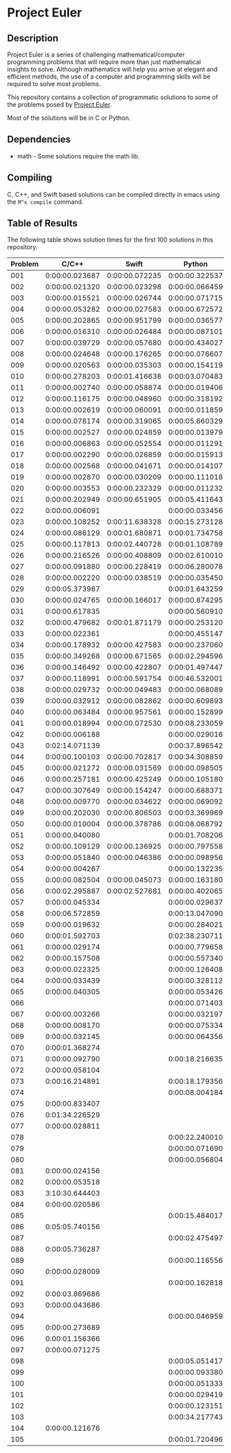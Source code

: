Project Euler
=============

Description
-----------
Project Euler is a series of challenging mathematical/computer programming problems that will require more than just mathematical insights to solve. Although mathematics will help you arrive at elegant and efficient methods, the use of a computer and programming skills will be required to solve most problems.

This repository contains a collection of programmatic solutions to some of the problems posed by [Project Euler](http://projecteuler.net).

Most of the solutions will be in C or Python.

Dependencies
------------
  * math - Some solutions require the math lib.

Compiling
---------
C, C++, and Swift based solutions can be compiled directly in emacs using the `M^x compile` command.

Table of Results
----------------
The following table shows solution times for the first 100 solutions in this repository.

| Problem        | C/C++          | Swift          | Python         | Perl           | Lua            | Rust           | Bash           |
| -------------- | -------------- | -------------- | -------------- | -------------- | -------------- | -------------- | -------------- |
| 001            | 0:00:00.023687 | 0:00:00.072235 | 0:00:00.322537 | 0:00:00.199689 | 0:00:00.128560 | 0:00:00.014736 | 0:00:00.086631 |
| 002            | 0:00:00.021320 | 0:00:00.023298 | 0:00:00.066459 | 0:00:00.050276 | 0:00:00.032810 | 0:00:00.004513 | 0:00:00.005196 |
| 003            | 0:00:00.015521 | 0:00:00.026744 | 0:00:00.071715 | 0:00:00.047873 | 0:00:00.017318 | 0:00:00.008033 | 0:00:00.220436 |
| 004            | 0:00:00.053282 | 0:00:00.027583 | 0:00:00.672572 | 0:00:00.947137 | 0:00:01.010225 | 0:00:00.147732 | 0:00:17.803932 |
| 005            | 0:00:00.202865 | 0:00:00.951799 | 0:00:00.036577 | 0:00:00.014752 | 0:00:02.939756 | 0:00:01.486230 | 0:00:00.023822 |
| 006            | 0:00:00.016310 | 0:00:00.026484 | 0:00:00.087101 | 0:00:00.034411 | 0:00:00.057354 | 0:00:00.071757 | 0:00:00.008297 |
| 007            | 0:00:00.039729 | 0:00:00.057680 | 0:00:00.434027 | 0:00:00.349381 | 0:00:00.088811 | 0:00:00.149443 | 0:01:36.418176 |
| 008            | 0:00:00.024648 | 0:00:00.176265 | 0:00:00.076607 | 0:00:00.025188 | 0:00:00.041690 | 0:00:00.041268 | 0:00:00.362007 |
| 009            | 0:00:00.020563 | 0:00:00.035303 | 0:00:00.154119 | 0:00:00.102630 | 0:00:00.067331 | 0:00:00.027587 | 0:05:43.567932 |
| 010            | 0:00:00.278203 | 0:00:01.416638 | 0:00:03.070483 | 0:00:24.628949 | 0:00:04.021126 | 0:00:06.025021 | 0:03:16.035233 |
| 011            | 0:00:00.002740 | 0:00:00.058874 | 0:00:00.019406 |                |                | 0:00:00.006676 | 0:00:13.233919 |
| 012            | 0:00:00.116175 | 0:00:00.048960 | 0:00:00.318192 | 0:00:00.388215 | 0:00:02.464054 | 0:00:00.293159 | 0:00:05.455015 |
| 013            | 0:00:00.002619 | 0:00:00.060091 | 0:00:00.011859 |                |                | 0:00:00.004612 |                |
| 014            | 0:00:00.078174 | 0:00:00.319065 | 0:00:05.660329 |                |                | 0:00:00.234247 |                |
| 015            | 0:00:00.002527 | 0:00:00.024859 | 0:00:00.013979 |                |                | 0:00:00.004315 |                |
| 016            | 0:00:00.006863 | 0:00:00.052554 | 0:00:00.011291 |                |                | 0:00:00.045675 |                |
| 017            | 0:00:00.002290 | 0:00:00.026859 | 0:00:00.015913 |                |                | 0:00:00.004261 |                |
| 018            | 0:00:00.002568 | 0:00:00.041671 | 0:00:00.014107 |                |                | 0:00:00.004457 |                |
| 019            | 0:00:00.002870 | 0:00:00.030209 | 0:00:00.111018 |                |                | 0:00:00.005755 |                |
| 020            | 0:00:00.003553 | 0:00:00.232329 | 0:00:00.011232 |                |                | 0:00:00.026385 |                |
| 021            | 0:00:00.202949 | 0:00:00.651905 | 0:00:05.411643 |                |                | 0:00:00.015147 |                |
| 022            | 0:00:00.006091 |                | 0:00:00.033456 |                |                | 0:00:00.058821 |                |
| 023            | 0:00:00.108252 | 0:00:11.638328 | 0:00:15.273128 |                | 0:00:11.955184 | 0:00:01.371769 |                |
| 024            | 0:00:00.086129 | 0:00:01.680871 | 0:00:01.734758 |                |                | 0:00:01.841418 |                |
| 025            | 0:00:00.117813 | 0:00:02.440728 | 0:00:01.108789 |                |                | 0:00:00.004195 | 0:00:00.274685 |
| 026            | 0:00:00.216526 | 0:00:00.408809 | 0:00:02.610010 |                |                | 0:00:00.407444 |                |
| 027            | 0:00:00.091880 | 0:00:00.228419 | 0:00:06.280078 |                |                | 0:00:00.598978 |                |
| 028            | 0:00:00.002220 | 0:00:00.038519 | 0:00:00.035450 |                |                | 0:00:00.043368 | 0:00:00.090739 |
| 029            | 0:00:05.373987 |                | 0:00:01.643259 |                |                | 0:00:07.828033 |                |
| 030            | 0:00:00.024765 | 0:00:00.166017 | 0:00:00.874295 |                |                | 0:00:00.288618 |                |
| 031            | 0:00:00.617835 |                | 0:00:00.560910 |                |                | 0:00:00.004423 |                |
| 032            | 0:00:00.479682 | 0:00:01.871179 | 0:00:00.253120 |                |                | 0:00:00.445718 |                |
| 033            | 0:00:00.022361 |                | 0:00:00.455147 |                |                | 0:00:00.006419 |                |
| 034            | 0:00:00.178932 | 0:00:00.427583 | 0:00:00.237060 |                |                | 0:00:00.036636 |                |
| 035            | 0:00:00.349268 | 0:00:00.671565 | 0:00:02.294596 |                |                | 0:00:00.232974 |                |
| 036            | 0:00:00.146492 | 0:00:00.422807 | 0:00:01.497447 |                |                | 0:00:00.176726 |                |
| 037            | 0:00:00.118991 | 0:00:00.591754 | 0:00:46.532001 |                |                | 0:00:00.165816 |                |
| 038            | 0:00:00.029732 | 0:00:00.049483 | 0:00:00.068089 |                |                | 0:00:00.030058 |                |
| 039            | 0:00:00.032912 | 0:00:00.082862 | 0:00:00.609893 |                |                | 0:00:00.085012 |                |
| 040            | 0:00:00.063484 | 0:00:00.957561 | 0:00:00.152899 |                |                | 0:00:00.023643 |                |
| 041            | 0:00:00.018994 | 0:00:00.072530 | 0:00:08.233059 |                |                | 0:00:00.004492 |                |
| 042            | 0:00:00.006188 |                | 0:00:00.029016 |                |                | 0:00:00.016544 |                |
| 043            | 0:02:14.071139 |                | 0:00:37.896542 |                |                | 0:00:08.457214 |                |
| 044            | 0:00:00.100103 | 0:00:00.702817 | 0:00:34.308859 |                |                | 0:00:00.427566 |                |
| 045            | 0:00:00.021272 | 0:00:00.031569 | 0:00:00.098505 |                |                | 0:00:00.007478 |                |
| 046            | 0:00:00.257181 | 0:00:00.425249 | 0:00:00.105180 |                |                | 0:00:00.008586 |                |
| 047            | 0:00:00.307649 | 0:00:00.154247 | 0:00:00.688371 |                |                | 0:00:00.095891 |                |
| 048            | 0:00:00.009770 | 0:00:00.034622 | 0:00:00.069092 |                |                | 0:00:00.029620 |                |
| 049            | 0:00:00.202030 | 0:00:00.806503 | 0:00:03.369969 |                |                | 0:00:00.342468 |                |
| 050            | 0:00:00.010004 | 0:00:00.378786 | 0:00:08.068792 |                |                | 0:00:00.364939 |                |
| 051            | 0:00:00.040080 |                | 0:00:01.708206 |                |                | 0:00:00.029790 |                |
| 052            | 0:00:00.109129 | 0:00:00.136925 | 0:00:00.797558 |                |                | 0:00:00.107791 |                |
| 053            | 0:00:00.051840 | 0:00:00.046386 | 0:00:00.098956 |                |                |                |                |
| 054            | 0:00:00.004267 |                | 0:00:00.132235 |                |                |                |                |
| 055            | 0:00:00.082504 | 0:00:00.045073 | 0:00:00.163180 |                |                | 0:00:00.020303 |                |
| 056            | 0:00:02.295887 | 0:00:02.527681 | 0:00:00.402065 |                |                | 0:00:02.354236 |                |
| 057            | 0:00:00.045334 |                | 0:00:00.029637 |                |                |                |                |
| 058            | 0:00:06.572859 |                | 0:00:13.047090 |                |                |                |                |
| 059            | 0:00:00.019632 |                | 0:00:00.284021 |                |                |                |                |
| 060            | 0:00:01.592703 |                | 0:02:38.230711 |                |                |                |                |
| 061            | 0:00:00.029174 |                | 0:00:00.779658 |                |                |                |                |
| 062            | 0:00:00.157508 |                | 0:00:00.557340 |                |                |                |                |
| 063            | 0:00:00.022325 |                | 0:00:00.126408 |                |                |                |                |
| 064            | 0:00:00.033439 |                | 0:00:00.328112 |                |                |                |                |
| 065            | 0:00:00.040305 |                | 0:00:00.053426 |                |                |                |                |
| 066            |                |                | 0:00:00.071403 |                |                |                |                |
| 067            | 0:00:00.003266 |                | 0:00:00.032197 |                |                |                |                |
| 068            | 0:00:00.008170 |                | 0:00:00.075334 |                |                |                |                |
| 069            | 0:00:00.032145 |                | 0:00:00.064356 |                |                |                |                |
| 070            | 0:00:01.368274 |                |                |                |                |                |                |
| 071            | 0:00:00.092790 |                | 0:00:18.216635 |                |                |                |                |
| 072            | 0:00:00.058104 |                |                |                |                |                |                |
| 073            | 0:00:16.214891 |                | 0:00:18.179356 |                |                |                |                |
| 074            |                |                | 0:00:08.004184 |                |                |                |                |
| 075            | 0:00:00.833407 |                |                |                |                |                |                |
| 076            | 0:01:34.226529 |                |                |                |                |                |                |
| 077            | 0:00:00.028811 |                |                |                |                |                |                |
| 078            |                |                | 0:00:22.240010 |                |                |                |                |
| 079            |                |                | 0:00:00.071690 |                |                |                |                |
| 080            |                |                | 0:00:00.056804 |                |                |                |                |
| 081            | 0:00:00.024156 |                |                |                |                |                |                |
| 082            | 0:00:00.053518 |                |                |                |                |                |                |
| 083            | 3:10:30.644403 |                |                |                |                |                |                |
| 084            | 0:00:00.020586 |                |                |                |                |                |                |
| 085            |                |                | 0:00:15.484017 |                |                |                |                |
| 086            | 0:05:05.740156 |                |                |                |                |                |                |
| 087            |                |                | 0:00:02.475497 |                |                |                |                |
| 088            | 0:00:05.736287 |                |                |                |                |                |                |
| 089            |                |                | 0:00:00.116556 |                |                |                |                |
| 090            | 0:00:00.028009 |                |                |                |                |                |                |
| 091            |                |                | 0:00:00.162818 |                |                |                |                |
| 092            | 0:00:03.869686 |                |                |                |                |                |                |
| 093            | 0:00:00.043686 |                |                |                |                |                |                |
| 094            |                |                | 0:00:00.046959 |                |                |                |                |
| 095            | 0:00:00.273689 |                |                |                |                |                |                |
| 096            | 0:00:01.156366 |                |                |                |                |                |                |
| 097            | 0:00:00.071275 |                |                |                |                |                |                |
| 098            |                |                | 0:00:05.051417 |                |                |                |                |
| 099            |                |                | 0:00:00.093380 |                |                |                |                |
| 100            |                |                | 0:00:00.051333 |                |                |                |                |
| 101            |                |                | 0:00:00.029419 |                |                |                |                |
| 102            |                |                | 0:00:00.123151 |                |                |                |                |
| 103            |                |                | 0:00:34.217743 |                |                |                |                |
| 104            | 0:00:00.121676 |                |                |                |                |                |                |
| 105            |                |                | 0:00:01.720496 |                |                |                |                |
